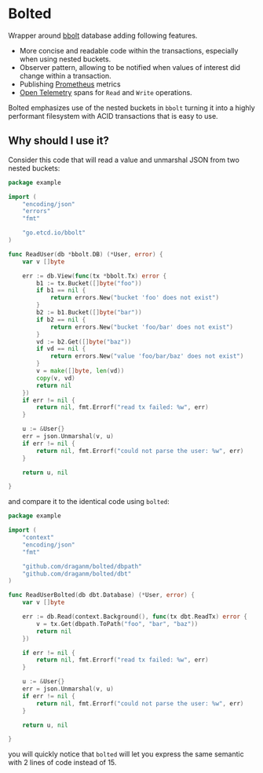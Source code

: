 # Bolted

Wrapper around [bbolt](https://github.com/etcd-io/bbolt) database adding following features.

* More concise and readable code within the transactions, especially when using nested buckets.
* Observer pattern, allowing to be notified when values of interest did change within a transaction.
* Publishing [Prometheus](https://github.com/prometheus/client_golang) metrics
* [Open Telemetry](https://opentelemetry.io/) spans for `Read` and `Write` operations.

Bolted emphasizes use of the nested buckets in `bbolt` turning it into a highly performant filesystem with ACID transactions that is easy to use.

## Why should I use it?

Consider this code that will read a value and unmarshal JSON from two nested buckets:

```go
package example

import (
	"encoding/json"
	"errors"
	"fmt"

	"go.etcd.io/bbolt"
)

func ReadUser(db *bbolt.DB) (*User, error) {
	var v []byte

	err := db.View(func(tx *bbolt.Tx) error {
		b1 := tx.Bucket([]byte("foo"))
		if b1 == nil {
			return errors.New("bucket 'foo' does not exist")
		}
		b2 := b1.Bucket([]byte("bar"))
		if b2 == nil {
			return errors.New("bucket 'foo/bar' does not exist")
		}
		vd := b2.Get([]byte("baz"))
		if vd == nil {
			return errors.New("value 'foo/bar/baz' does not exist")
		}
		v = make([]byte, len(vd))
		copy(v, vd)
		return nil
	})
	if err != nil {
		return nil, fmt.Errorf("read tx failed: %w", err)
	}

	u := &User{}
	err = json.Unmarshal(v, u)
	if err != nil {
		return nil, fmt.Errorf("could not parse the user: %w", err)
	}

	return u, nil

}
```

and compare it to the identical code using `bolted`:

```go
package example

import (
	"context"
	"encoding/json"
	"fmt"

	"github.com/draganm/bolted/dbpath"
	"github.com/draganm/bolted/dbt"
)

func ReadUserBolted(db dbt.Database) (*User, error) {
	var v []byte

	err := db.Read(context.Background(), func(tx dbt.ReadTx) error {
		v = tx.Get(dbpath.ToPath("foo", "bar", "baz"))
		return nil
	})

	if err != nil {
		return nil, fmt.Errorf("read tx failed: %w", err)
	}

	u := &User{}
	err = json.Unmarshal(v, u)
	if err != nil {
		return nil, fmt.Errorf("could not parse the user: %w", err)
	}

	return u, nil

}

```

you will quickly notice that `bolted` will let you express the same semantic with 2 lines of code instead of 15.

